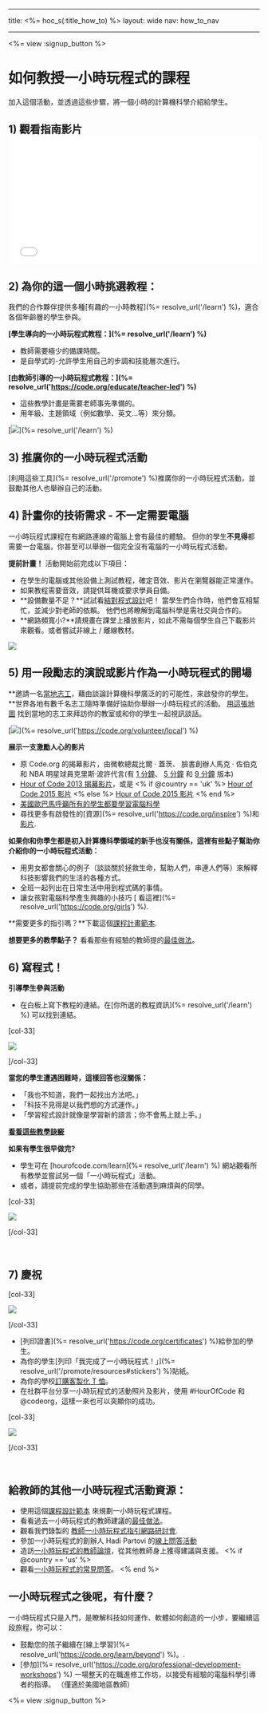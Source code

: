 * * *

title: <%= hoc_s(:title_how_to) %> layout: wide nav: how_to_nav

* * *

<%= view :signup_button %>

# 如何教授一小時玩程式的課程

加入這個活動，並透過這些步驟，將一個小時的計算機科學介紹給學生。

## 1) 觀看指南影片 <iframe width="500" height="255" src="//www.youtube.com/embed/SrnvvWDm73k" frameborder="0" allowfullscreen></iframe> 

## 2) 為你的這一個小時挑選教程：

我們的合作夥伴提供多種[有趣的一小時教程](%= resolve_url('/learn') %)，適合各個年齡層的學生參與。

**[學生導向的一小時玩程式教程：](%= resolve_url('/learn') %)**

  * 教師需要極少的備課時間。
  * 是自學式的-允許學生用自己的步調和技能層次進行。

**[由教師引導的一小時玩程式教程：](%= resolve_url('https://code.org/educate/teacher-led') %)**

  * 這些教學計畫是需要老師事先準備的。
  * 用年級、主題領域（例如數學、英文…等）來分類。

[![](/images/fit-700/tutorials.png)](%= resolve_url('/learn') %)

## 3) 推廣你的一小時玩程式活動

[利用這些工具](%= resolve_url('/promote') %)推廣你的一小時玩程式活動，並鼓勵其他人也舉辦自己的活動。

## 4) 計畫你的技術需求 - 不一定需要電腦

一小時玩程式課程在有網路連線的電腦上會有最佳的體驗。 但你的學生**不見得**都需要一台電腦，你甚至可以舉辦一個完全沒有電腦的一小時玩程式活動。

**提前計畫！** 活動開始前完成以下項目：

  * 在學生的電腦或其他設備上測試教程，確定音效、影片在瀏覽器能正常運作。
  * 如果教程需要音效，請提供耳機或要求學員自備。
  * **設備數量不足？**試試看[結對程式設計](https://www.youtube.com/watch?v=vgkahOzFH2Q)吧！ 當學生們合作時，他們會互相幫忙，並減少對老師的依賴。 他們也將瞭解到電腦科學是需社交與合作的。
  * **網路頻寬小?**請規畫在課堂上播放影片，如此不需每個學生自己下載影片來觀看。或者嘗試非線上 / 離線教材。

![](/images/fit-350/group_ipad.jpg)

## 5) 用一段勵志的演說或影片作為一小時玩程式的開場

**邀請一名[當地志工](https://code.org/volunteer/local)，藉由談論計算機科學廣泛的的可能性，來啟發你的學生。**世界各地有數千名志工隨時準備好協助你舉辦一小時玩程式的活動。 [用這張地圖](https://code.org/volunteer/local) 找到當地的志工來拜訪你的教室或和你的學生一起視訊談話。

[![](/images/fit-300/volunteer-map.png)](%= resolve_url('https://code.org/volunteer/local') %)

**展示一支激勵人心的影片**

  * 原 Code.org 的揭幕影片，由微軟總裁比爾 · 蓋茨、 臉書創辦人馬克 · 佐伯克和 NBA 明星球員克里斯·波許代言(有 [1 分鐘](https://www.youtube.com/watch?v=qYZF6oIZtfc)、 [5 分鐘](https://www.youtube.com/watch?v=nKIu9yen5nc) 和 [9 分鐘](https://www.youtube.com/watch?v=dU1xS07N-FA) 版本)
  * [Hour of Code 2013 揭幕影片](https://www.youtube.com/watch?v=FC5FbmsH4fw)，或是 <% if @country == 'uk' %> [Hour of Code 2015 影片](https://www.youtube.com/watch?v=7L97YMYqLHc) <% else %> [Hour of Code 2015 影片](https://www.youtube.com/watch?v=7L97YMYqLHc) <% end %>
  * [美國歐巴馬呼籲所有的學生都要學習電腦科學](https://www.youtube.com/watch?v=6XvmhE1J9PY)
  * 尋找更多有啟發性的[資源](%= resolve_url('https://code.org/inspire') %)和[影片](https://www.youtube.com/playlist?list=PLzdnOPI1iJNfpD8i4Sx7U0y2MccnrNZuP).

**如果你和你學生都是初入計算機科學領域的新手也沒有關係，這裡有些點子幫助你介紹你的一小時玩程式活動：**

  * 用男女都會關心的例子（談談關於拯救生命，幫助人們，串連人們等）來解釋科技影響我們的生活的各種方式。
  * 全班一起列出在日常生活中用到程式碼的事情。
  * 讓女孩對電腦科學產生興趣的小技巧 [ 看這裡](%= resolve_url('https://code.org/girls') %).

**需要更多的指引嗎？**下載這個[課程計畫範本](/files/EducatorHourofCodeLessonPlanOutline.docx).

**想要更多的教學點子？** 看看那些有經驗的教師提的[最佳做法](http://www.slideshare.net/TeachCode/hour-of-code-best-practices-for-successful-educators-51273466)。

## 6) 寫程式！

**引導學生參與活動**

  * 在白板上寫下教程的連結。在[你所選的教程資訊](%= resolve_url('/learn') %) 可以找到連結。

[col-33]

![](/images/fit-300/group_ar.jpg)

[/col-33]

**當您的學生遭遇困難時，這樣回答也沒關係：**

  * 「我也不知道，我們一起找出方法吧。」
  * 「科技不見得是以我們想的方式運作。」
  * 「學習程式設計就像是學習新的語言；你不會馬上就上手。」

**[看看這些教學訣竅](http://www.code.org/files/CSTT_IntroducingCS.PDF)**

**如果有學生很早做完?**

  * 學生可在 [hourofcode.com/learn](%= resolve_url('/learn') %) 網站觀看所有教學並嘗試另一個「一小時玩程式」活動。
  * 或者，請提前完成的學生協助那些在活動遇到麻煩與的同學。

[col-33]

![](/images/fit-250/highschoolgirls.jpeg)

[/col-33]

<p style="clear:both">
  &nbsp;
</p>

## 7) 慶祝

[col-33]

![](/images/fit-300/boy-certificate.jpg)

[/col-33]

  * [列印證書](%= resolve_url('https://code.org/certificates') %)給參加的學生。
  * 為你的學生[列印「我完成了一小時玩程式！」](%= resolve_url('/promote/resources#stickers') %)貼紙。
  * 為你的學校[訂購客製化 T 恤](http://blog.code.org/post/132608499493/hour-of-code-shirts-and-more)。
  * 在社群平台分享一小時玩程式的活動照片及影片，使用 #HourOfCode 和 @codeorg，這樣一來也可以突顯你的成功。

[col-33]

![](/images/fit-260/highlight-certificates.jpg)

[/col-33]

<p style="clear:both">
  &nbsp;
</p>

## 給教師的其他一小時玩程式活動資源：

  * 使用這個[課程設計範本](/files/EducatorHourofCodeLessonPlanOutline.docx) 來規劃一小時玩程式課程。
  * 看看過去一小時玩程式的教師建議的[最佳做法](http://www.slideshare.net/TeachCode/hour-of-code-best-practices-for-successful-educators-51273466)。 
  * 觀看我們錄製的 [教師一小時玩程式指引網路研討會](https://youtu.be/EJeMeSW2-Mw).
  * 參加一小時玩程式的創辦人 Hadi Partovi 的[線上問答活動](http://www.eventbrite.com/e/ask-your-final-questions-and-prepare-for-the-2015-hour-of-code-with-codeorg-founder-hadi-partovi-tickets-17987437911)
  * 造訪[一小時玩程式的教師論壇](http://forum.code.org/c/plc/hour-of-code)，從其他教師身上獲得建議與支援。 <% if @country == 'us' %>
  * 觀看[一小時玩程式的常見問答](https://support.code.org/hc/en-us/categories/200147083-Hour-of-Code)。 <% end %>

## 一小時玩程式之後呢，有什麼？

一小時玩程式只是入門，是瞭解科技如何運作、軟體如何創造的一小步，要繼續這段旅程，你可以：

  * 鼓勵您的孩子繼續在[線上學習](%= resolve_url('https://code.org/learn/beyond') %)。.
  * [參加](%= resolve_url('https://code.org/professional-development-workshops') %) 一場整天的在職進修工作坊，以接受有經驗的電腦科學引導者的指導。 （僅適於美國地區教師）

<%= view :signup_button %>
